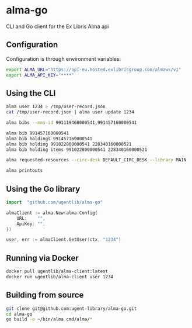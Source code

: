 # alma-go

CLI and Go client for the Ex Libris Alma api

## Configuration

Configuration is through environment variables:

```sh
export ALMA_URL="https://api-eu.hosted.exlibrisgroup.com/almaws/v1"
export ALMA_API_KEY="****"
```

## Using the CLI

```sh
alma user 1234 > /tmp/user-record.json
cat /tmp/user-record.json | alma user update 1234

alma bibs --mms-id 991119460000541,991457160000541

alma bib 991457160000541
alma bib holdings 991457160000541
alma bib holding 991022800000541 228340160000521
alma bib holding items 991022800000541 228340160000521

alma requested-resources --circ-desk DEFAULT_CIRC_DESK --library MAIN

alma printouts
```

## Using the Go library

```go
import 	"github.com/ugentlib/alma-go"

almaClient := alma.New(alma.Config{
	URL:    "",
	ApiKey: "",
})

user, err := almaClient.GetUser(ctx, "1234")
```

## Running via Docker

```sh
docker pull ugentlib/alma-client:latest
docker run ugentlib/alma-client user 1234
```

## Building from source

```sh
git clone git@github.com:ugent-library/alma-go.git
cd alma-go
go build -o ~/bin/alma cmd/alma/*
```

